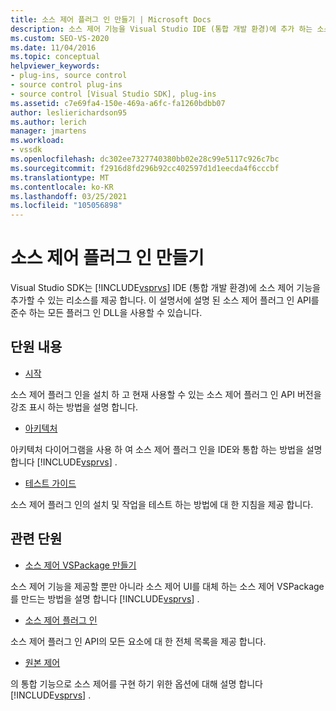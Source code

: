 ```yaml
---
title: 소스 제어 플러그 인 만들기 | Microsoft Docs
description: 소스 제어 기능을 Visual Studio IDE (통합 개발 환경)에 추가 하는 소스 제어 플러그 인을 만드는 방법에 대해 알아봅니다.
ms.custom: SEO-VS-2020
ms.date: 11/04/2016
ms.topic: conceptual
helpviewer_keywords:
- plug-ins, source control
- source control plug-ins
- source control [Visual Studio SDK], plug-ins
ms.assetid: c7e69fa4-150e-469a-a6fc-fa1260bdbb07
author: leslierichardson95
ms.author: lerich
manager: jmartens
ms.workload:
- vssdk
ms.openlocfilehash: dc302ee7327740380bb02e28c99e5117c926c7bc
ms.sourcegitcommit: f2916d8fd296b92cc402597d1d1eecda4f6cccbf
ms.translationtype: MT
ms.contentlocale: ko-KR
ms.lasthandoff: 03/25/2021
ms.locfileid: "105056898"
---
```

# <a name="create-a-source-control-plug-in"></a>소스 제어 플러그 인 만들기
Visual Studio SDK는 [!INCLUDE[vsprvs](../../code-quality/includes/vsprvs_md.md)] IDE (통합 개발 환경)에 소스 제어 기능을 추가할 수 있는 리소스를 제공 합니다. 이 설명서에 설명 된 소스 제어 플러그 인 API를 준수 하는 모든 플러그 인 DLL을 사용할 수 있습니다.

## <a name="in-this-section"></a>단원 내용
- [시작](../../extensibility/internals/getting-started-with-source-control-plug-ins.md)

 소스 제어 플러그 인을 설치 하 고 현재 사용할 수 있는 소스 제어 플러그 인 API 버전을 강조 표시 하는 방법을 설명 합니다.

- [아키텍처](../../extensibility/internals/source-control-plug-in-architecture.md)

 아키텍처 다이어그램을 사용 하 여 소스 제어 플러그 인을 IDE와 통합 하는 방법을 설명 합니다 [!INCLUDE[vsprvs](../../code-quality/includes/vsprvs_md.md)] .

- [테스트 가이드](../../extensibility/internals/test-guide-for-source-control-plug-ins.md)

 소스 제어 플러그 인의 설치 및 작업을 테스트 하는 방법에 대 한 지침을 제공 합니다.

## <a name="related-sections"></a>관련 단원
- [소스 제어 VSPackage 만들기](../../extensibility/internals/creating-a-source-control-vspackage.md)

 소스 제어 기능을 제공할 뿐만 아니라 소스 제어 UI를 대체 하는 소스 제어 VSPackage를 만드는 방법을 설명 합니다 [!INCLUDE[vsprvs](../../code-quality/includes/vsprvs_md.md)] .

- [소스 제어 플러그 인](../../extensibility/source-control-plug-ins.md)

 소스 제어 플러그 인 API의 모든 요소에 대 한 전체 목록을 제공 합니다.

- [원본 제어](../../extensibility/internals/source-control.md)

 의 통합 기능으로 소스 제어를 구현 하기 위한 옵션에 대해 설명 합니다 [!INCLUDE[vsprvs](../../code-quality/includes/vsprvs_md.md)] .
